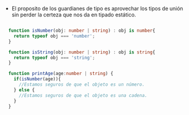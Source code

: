 - El proposito de los guardianes de tipo es aprovechar los tipos de unión sin perder la certeza que nos da en tipado estático.

``` typescript

  function isNumber(obj: number | string) : obj is number{
    return typeof obj === 'number';
  }

  function isString(obj: number | string) : obj is string{
    return typeof obj === 'string';
  }

  function printAge(age:number | string) {
    if(isNumber(age)){
      //Estamos seguros de que el objeto es un número.
    } else {
      //Estamos seguros de que el objeto es una cadena.
    }
  }
```